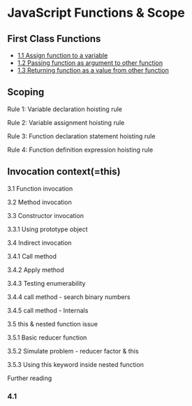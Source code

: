 # JavaScript Functions & Scope


## First Class Functions

* [1.1 Assign function to a variable](https://github.com/AllThingsSmitty/js-closure/blob/master/js/1.1-assign-function-to-a-variable.js)
* [1.2 Passing function as argument to other function](https://github.com/AllThingsSmitty/js-closure/blob/master/js/1.2-passing-function-as-argument-to-other-function.js)
* [1.3 Returning function as a value from other function](https://github.com/AllThingsSmitty/js-closure/blob/master/js/1.3-returning-function-as-a-value-from-other-function.js)

## Scoping

 Rule 1: Variable declaration hoisting rule

 Rule 2: Variable assignment hoisting rule

 Rule 3: Function declaration statement hoisting rule

 Rule 4: Function definition expression hoisting rule

## Invocation context(=this)

 3.1 Function invocation

 3.2 Method invocation

 3.3 Constructor invocation

  3.3.1 Using prototype object

 3.4 Indirect invocation

 3.4.1 Call method

 3.4.2 Apply method

 3.4.3 Testing enumerability

 3.4.4 call method - search binary numbers

 3.4.5 call method - Internals

 3.5 this & nested function issue

  3.5.1 Basic reducer function

  3.5.2 Simulate problem - reducer factor & this

  3.5.3 Using this keyword inside nested function

 Further reading

### 4.1
